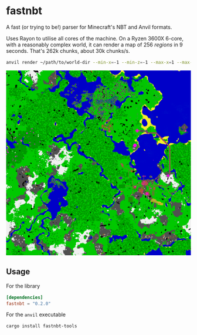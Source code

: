 # fastnbt

A fast (or trying to be!) parser for Minecraft's NBT and Anvil formats.

Uses Rayon to utilise all cores of the machine. On a Ryzen 3600X 6-core, with a reasonably complex world, it can render a map of  256 *regions* in 9 seconds. That's 262k chunks, about 30k chunks/s.

```bash
anvil render ~/path/to/world-dir --min-x=-1 --min-z=-1 --max-x=1 --max-z=1
```

![alt rendered map](map.png)

## Usage

For the library

```toml
[dependencies]
fastnbt = "0.2.0"
```

For the `anvil` executable

```bash
cargo install fastnbt-tools
```
